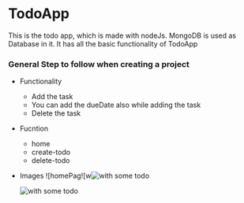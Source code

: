 # TodoApp
This is the todo app, which is made with nodeJs. MongoDB is used as Database in it. It has all the basic functionality of TodoApp

### General Step to follow when creating a project
 - Functionality
    - Add the task 
    - You can add the dueDate also while adding the task
    - Delete the task
    
 
 - Fucntion
    - home
    - create-todo
    - delete-todo
    
 
 - Images
    ![homePag![w![with some todo](https://user-images.githubusercontent.com/66240716/225840353-4d6685a4-9c26-4896-a378-868ec397205e.png)
    
     
    ![with some todo](https://user-images.githubusercontent.com/66240716/225840417-aa0c42e5-8a98-4eab-ada1-5d9df8e606e5.png)

    

    
